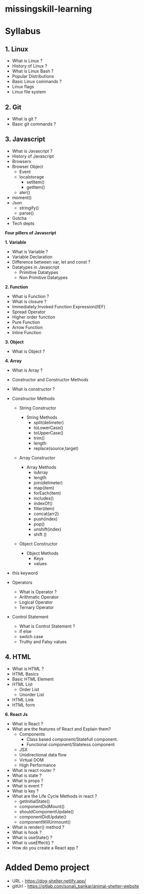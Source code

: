 # missingskill-learning

# Syllabus

## 1. Linux
- What is Linux ?
- History of Linux ?
- What is Linux Bash ?
- Popular Distributions
- Basic Linux commands ?
- Linux flags
- Linux file system

## 2. Git
- What is git ?
- Basic git commands ?

## 3. Javascript
- What is Javascript ?
- History of Javascript
- Browsers
- Browser Object
     - Event
     - localstorage
          - setItem()
          - getItem()
     - aler()
- moment()
- Json
     - stringify()
     - parse()
- Gotcha
- Tech depts

**Four pillers of Javascript**

**1. Variable**
- What is Variable ?
- Variable Declaration
- Difference between var, let and const ?
- Datatypes in Javascript
     - Primitive Datatypes
     - Non Primitive Datatypes
    
**2. Function**
- What is Function ?
- What is closure ?
- Immediately Invoked Function Expression(IIEF)
- Spread Operator
- Higher order function
- Pure Function
- Arrow Function
- Inline Function

**3. Object**
- What is Object ?

**4. Array**
- What is Array ?

- Constructor and Constructor Methods     
- What is constructor ?
- Constructor Methods
     - String Constructor
          - String Methods
               - split(delimeter)
               - toLowerCase()
               - toUpperCase()
               - trim()
               - length
               - replace(source,target)

     - Array Constructor
          - Array Methods
               - isArray
               - length
               - join(delimeter)
               - map(item)
               - forEach(item)
               - includes()
               - indexOf()
               - filter(item)
               - concat(arr2)
               - push(index)
               - pop()
               - unshift(index)
               - shift ()  


     - Object Constructor
          - Object Methods
               - Keys
               - values
- this keyword

- Operators
     - What is Operator ?
     - Arithmatic Operator
     - Logical Operator
     - Ternary Operator

- Control Statement
     - What is Control Statement ?
     - if else
     - switch case
     - Truthy and Falsy values

               
## 4. HTML

- What is HTML ?
- HTML Basics
- Basic HTML Element
- HTML List
     - Order List
     - Unorder List
- HTML Link 
- HTML form    
         
            
**6. React Js**
- What is React ?
- What are the features of React and Explain them?
     - Components
          - Class based component/Statefull component.
          - Functional component/Stateless component
     - JSX
     - Unidirectional data flow
     - Virtual DOM
     - High Performance
- What is react router ?
- What is state ?
- What is props ?
- What is event ?
- What is key ?
- What are the Life Cycle Methods in react ?
     - getInitialState()
     - componentDidMount() 
     - shouldComponentUpdate() 
     - componentDidUpdate() 
     - componentWillUnmount()
- What is render() method ? 
- What is hook ?
- What is useState() ?
- What is useEffect() ?
- How do you create a React app ?

# Added Demo project
- URL - https://dog-shelter.netlify.app/
- gitUrl - https://gitlab.com/sonali_bankar/animal-shelter-website





